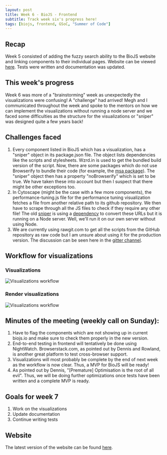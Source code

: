 ```yaml
---
layout: post
title: Week 6 - BioJS - Frontend 
subtitle: Track week six's progress here!
tags: [biojs, frontend, GSoC, "Summer of Code"]
---
```


## Recap
Week 5 consisted of adding the fuzzy search ability to the BioJS website and linking components to their individual pages. Website can be viewed [here](http://139.59.93.32/biojs-frontend/dist/#/). Tests were written and documentation was updated.

## This week's progress
Week 6 was more of a "brainstorming" week as unexpectedly the visualizations were confusing! A "challenge" had arrived! Megh and I communicated throughout the week and spoke to the mentors on how we can implement the visualizations without running a node server and we faced some difficulties as the structure for the visualizations or "sniper" was designed quite a few years back!

## Challenges faced
  1. Every component listed in BioJS which has a visualization, has a "sniper" object in its package.json file. The object lists dependencies like the scripts and stylesheets. Wzrd.in is used to get the bundled build version of the script. Now, there are some packages which do not use Browserify to bundle their code (for example, the [msa package](https://github.com/wilzbach/msa)). The "sniper" object then has a property "noBrowserify" which is set to be true. We have taken these into account but then I suspect that there might be other exceptions too.
  2. In Cytoscape (might be the case with a few more components), the performance-tuning.js file for the performance tuning visualization fetches a file from another relative path to its github repository. We then have to scrape through all the JS files to check if they require any other file! The old [sniper](https://github.com/biojs/sniper) is using a [dependency](https://github.com/biojs/biojs-util-snippets/) to convert these URLs but it is running on a Node server. Well, we'll run it on our own server without using Node.
  3. We are currently using rawgit.com to get all the scripts from the GitHub repository as raw code but I am unsure about using it for the production version.
The discussion can be seen here in the [gitter channel](https://gitter.im/biojs/biojs).

## Workflow for visualizations
### Visualizations
![Visualizations workflow](https://github.com/biojs/biojs.github.io/blob/frontend-week-6/_posts/Visualization%20workflow.jpg)
### Render visualizations
![Visualizations workflow](https://github.com/biojs/biojs.github.io/blob/frontend-week-6/_posts/Render%20visualization%20workflow.jpg)

## Minutes of the meeting (weekly call on Sunday):
  1. Have to flag the components which are not showing up in current biojs.io and make sure to check them properly in the new version.
  2. End-to-end testing in frontend will tentatively be done using NightWatch. Browserstack.com, as pointed out by Dennis and Rowland, is another great platform to test cross-browser support.
  3. Visualizations will most probably be complete by the end of next week as the workflow is now clear. Thus, a MVP for BioJS will be ready!
  4. As pointed out by Dennis, "[Premature] Optimisation is the root of all evil". Thus, we will be doing further optimizations once tests have been written and a complete MVP is ready.

## Goals for week 7
  1. Work on the visualizations
  2. Update documentation
  3. Continue writing tests

## Website
The latest version of the website can be found [here](http://139.59.93.32/biojs-frontend/dist/#/).
